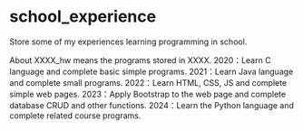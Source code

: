 # school_experience
Store some of my experiences learning programming in school.

About XXXX_hw means the programs stored in XXXX.
2020：Learn C language and complete basic simple programs.
2021：Learn Java language and complete small programs.
2022：Learn HTML, CSS, JS and complete simple web pages.
2023：Apply Bootstrap to the web page and complete database CRUD and other functions.
2024：Learn the Python language and complete related course programs.
